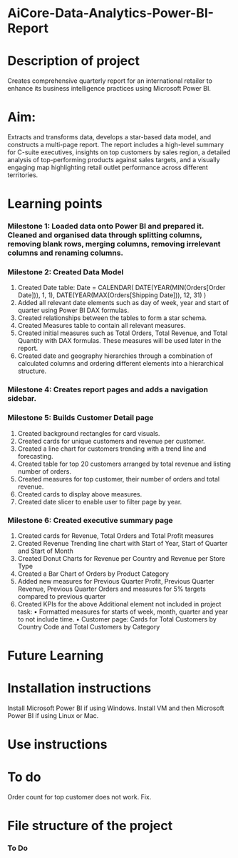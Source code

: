 # AiCore-Data-Analytics-Power-BI-Report

# Description of project

Creates comprehensive quarterly report for an international retailer to enhance its business intelligence practices using Microsoft Power BI.

# Aim:

Extracts and transforms data, develops a star-based data model, and constructs a multi-page report. The report includes a high-level summary for C-suite executives, insights on top customers by sales region, a detailed analysis of top-performing products against sales targets, and a visually engaging map highlighting retail outlet performance across different territories.

# Learning points

### Milestone 1: Loaded data onto Power BI and prepared it. Cleaned and organised data through splitting columns, removing blank rows, merging columns, removing irrelevant columns and renaming columns.

### Milestone 2: Created Data Model
1.	Created Date table: 
Date = 
CALENDAR(
    DATE(YEAR(MIN(Orders[Order Date])), 1, 1),
    DATE(YEAR(MAX(Orders[Shipping Date])), 12, 31)
)
2.	Added all relevant date elements such as day of week, year and start of quarter using Power BI DAX formulas.
3.	Created relationships between the tables to form a star schema.
4.	Created Measures table to contain all relevant measures.
5.	Created initial measures such as Total Orders, Total Revenue, and Total Quantity with DAX formulas. These measures will be used later in the report.
6.	Created date and geography hierarchies through a combination of calculated columns and ordering different elements into a hierarchical structure.

### Milestone 4: Creates report pages and adds a navigation sidebar.

### Milestone 5: Builds Customer Detail page
1.	Created background rectangles for card visuals.
2.	Created cards for unique customers and revenue per customer.
3.	Created a line chart for customers trending with a trend line and forecasting.
4.	Created table for top 20 customers arranged by total revenue and listing number of orders.
5.	Created measures for top customer, their number of orders and total revenue.
6.	Created cards to display above measures.
7.	Created date slicer to enable user to filter page by year.

### Milestone 6: Created executive summary page
1.	Created cards for Revenue, Total Orders and Total Profit measures
2.	Created Revenue Trending line chart with Start of Year, Start of Quarter and Start of Month
3.	Created Donut Charts for Revenue per Country and Revenue per Store Type
4.	Created a Bar Chart of Orders by Product Category
5.	Added new measures for Previous Quarter Profit, Previous Quarter Revenue, Previous Quarter Orders and measures for 5% targets compared to previous quarter
6.	Created KPIs for the above
Additional element not included in project task:
•	Formatted measures for starts of week, month, quarter and year to not include time.
•	Customer page: Cards for Total Customers by Country Code and Total Customers by Category
  
# Future Learning


# Installation instructions

Install Microsoft Power BI if using Windows. Install VM and then Microsoft Power BI if using Linux or Mac.

# Use instructions

# To do
Order count for top customer does not work. Fix.

# File structure of the project


### To Do
